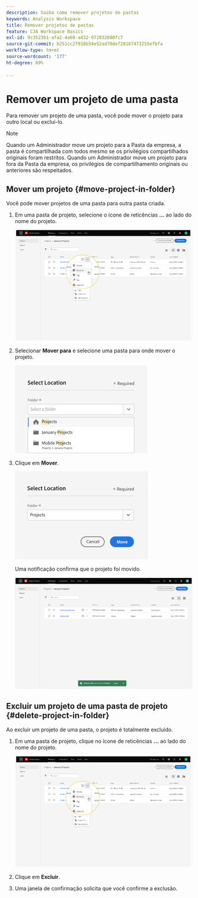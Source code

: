 ```yaml
---
description: Saiba como remover projetos de pastas
keywords: Analysis Workspace
title: Remover projetos de pastas
feature: CJA Workspace Basics
exl-id: 9c3523b1-afa2-4a68-a432-972032680fc7
source-git-commit: b251cc2f918b54e52ad70def28187473255efbfa
workflow-type: tm+mt
source-wordcount: '177'
ht-degree: 89%

---
```


# Remover um projeto de uma pasta

Para remover um projeto de uma pasta, você pode mover o projeto para outro local ou excluí-lo.

>[!NOTE]
>
>Quando um Administrador move um projeto para a Pasta da empresa, a pasta é compartilhada com todos mesmo se os privilégios compartilhados originais foram restritos. Quando um Administrador move um projeto para fora da Pasta da empresa, os privilégios de compartilhamento originais ou anteriores são respeitados.

## Mover um projeto {#move-project-in-folder}

Você pode mover projetos de uma pasta para outra pasta criada.

1. Em uma pasta de projeto, selecione o ícone de reticências **...** ao lado do nome do projeto.

   ![](/help/analysis-workspace/build-workspace-project/assets/move1.png)

1. Selecionar **Mover para** e selecione uma pasta para onde mover o projeto.

   ![](/help/analysis-workspace/build-workspace-project/assets/move-select-location.png)

1. Clique em **Mover**.

   ![](/help/analysis-workspace/build-workspace-project/assets/move-click-move.png)

   Uma notificação confirma que o projeto foi movido.

   ![](/help/analysis-workspace/build-workspace-project/assets/move-project-moved.png)

## Excluir um projeto de uma pasta de projeto {#delete-project-in-folder}

Ao excluir um projeto de uma pasta, o projeto é totalmente excluído.

1. Em uma pasta de projeto, clique no ícone de reticências **...** ao lado do nome do projeto.

   ![](/help/analysis-workspace/build-workspace-project/assets/move1.png)

1. Clique em **Excluir**.

1. Uma janela de confirmação solicita que você confirme a exclusão.
